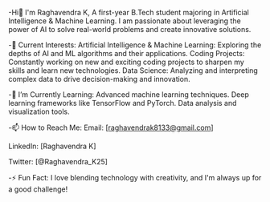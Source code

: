 -Hi👋 I'm Raghavendra K, A first-year B.Tech student majoring in
      Artificial Intelligence & Machine Learning. 
     I am passionate about leveraging the power of AI to solve real-world problems and create innovative solutions.

-🔭 Current Interests:
Artificial Intelligence & Machine Learning: Exploring the depths of AI and ML algorithms and their applications.
Coding Projects: Constantly working on new and exciting coding projects to sharpen my skills and learn new technologies.
Data Science: Analyzing and interpreting complex data to drive decision-making and innovation.

-🌱 I’m Currently Learning:
  Advanced machine learning techniques.
  Deep learning frameworks like TensorFlow and PyTorch.
  Data analysis and visualization tools.


-📫 How to Reach Me:
Email: [raghavendrak8133@gmail.com]

LinkedIn: [Raghavendra K]

Twitter: [@Raghavendra_K25]

-⚡ Fun Fact:
  I love blending technology with creativity, and I'm always up for a good challenge!
